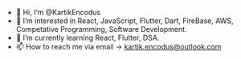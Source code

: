 - 👋 Hi, I’m @KartikEncodus
- 👀 I’m interested in React, JavaScript, Flutter, Dart, FireBase, AWS, Competative Programming, Software Development.
- 🌱 I’m currently learning React, Flutter, DSA.
- 📫 How to reach me via email -> kartik.encodus@outlook.com


